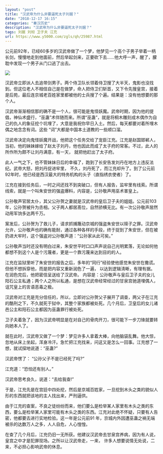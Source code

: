 ```yaml
---
layout: "post"
title: "汉武帝为什么非要逼死太子刘据？"
date: "2018-12-17 16:15"
categories: "秦汉历史"
description: "汉武帝为什么非要逼死太子刘据？"
tags: 刘据 刘彻 卫子夫 江充
url: https://www.y5000.com/zgls/qh/25987.html
---
```






公元前92年，已经60多岁的汉武帝做了一个梦，他梦见一个高个子男子举着一柄长剑，慢慢地走到他面前，然后举起剑来，正要砍下去……他大呼一声，醒了，朦耽中发现一个男子从门口逃了出去。

![](https://img.y5000.com/uploads/allimg/171016/13-1G0161F515255.jpg)

汉武帝立即派人去追带剑男子。两个侍卫队长领着侍卫搜了大半天，鬼影也没找到。但这位老人不相信自己是在做梦，命人把侍卫们斩首，又下令先搜皇宫，接着是后苑，最后连京城老百姓家里都被他的士兵搜了个遍。结果是：没有他想要的那个人。

汉武帝渐渐相信那的确不是一个人，很可能是鬼怪妖魔。武帝时期，因为他的提倡，神仙术盛行，“巫蛊”术伴随而来。所谓“巫蛊”，就是将桐木雕刻成木偶作为自己的仇人的象征挖个坑埋了，大意是我祝你早日入土。然后，每天都要对着所埋木偶之地念念有词。这些
“词”大都是中国本土道教的一些顺口溜。

汉武帝决定向鬼怪妖魔开战，他把这个任务交给了宠臣江充。江充是赵国邯郸人，当初，他的妹妹嫁给了赵太子刘丹，他也因此而成了太子府的常客。不过，此人的所作所为颇不让刘丹满意，有一天，
就把他赶出了太子府。

此人一气之下，也不管妹妹日后的幸福了，跑到了长安告发刘丹在地方上违反法纪。武帝大怒，把刘丹捉进牢里，
不久，刘丹死了，而江充却升了。到了公元前92年时，他已经是西汉最大的特务机构的头子（直指绣衣使者）了。

江充在接到任务后，一时之间还找不到突破口，但有人报告，监牢里有线索。所谓线索，就是一个叫朱安世的强盗爆料，内容是，公孙敬声用巫术害皇上。

公孙敬声官居太仆，其父公孙贺之妻就是汉武帝的皇后卫子夫的姐姐。公元前103年，公孙贺被升为丞相。父子两人都居髙位，自然骄横无比。有一次公孙敬声居然动用军饷多达两千万。

案发后，公孙贺为了救儿子，请求抓捕篾动京城的强盗朱安世以赎子之罪。汉武帝允许，公孙敬声也的确有能耐，通过各种各样的手段，终于捉到了朱安世，但在被扔进大牢时，这个强盗对公孙敬声道：“公孙家从此可矣。”

公孙敬声当时还没有明白过来，朱安世平时口口声声说自己光明累落，无论如何他都想不到这个人是个污蔑者，更是一个靠污蔑来达到目的的人。

江充在监狱里听了朱安世的报告之后，多年的“同行”经验使他感觉朱安世在撒谎。但他不想拆穿他，而是把内容又重新润色了一遍，
以达到逻辑淸晰，有理有据。在润色完后，他把密信呈送给了汉武帝。
内容是：公孙敬声与皇后卫子夫的女儿阳石公主私通；两个人之所以私通，是想在汉武帝经常经过的甘泉宫驰道埋偶人，诅咒皇上的言语恶毒之极。

汉武帝对江充是充分信任的，所以，立即对公孙贺父子展开了调查，两父子在江充的酷刑之下，不久就死于狱中，其整个家族都被处死。几个月后，卫皇后的女儿诸邑公主和阳石公主都因为巫蛊罪行被处死。

卫子夫着急了，因为汉武帝明显是在对自己的骨肉开刀，很可能下一步刀锋就要转向她本人了。

就在此时，汉武帝又做了一个梦：梦见许多人拿着大棒，向他脑袋乱舞。他大惊，忽地从床上坐起，浑身冷汗。急忙把江充找来，问这又是怎么一回事。江充想了一想，就试探地说道：“巫蛊?”

汉武帝愣了： “公孙父子不是已经死了吗?”

江充道：“恐怕还有别人。”

汉武帝思考良久，说道：“去给我查!”

于是，江充先是在宫廷中四处挖，然后是京城百姓家，一旦挖到木头之类的貌似人形的东西就把该地的主人找出来，严刑逼供。

由于江充的查案，不良之徒纷纷而来，他们要么是检举某人家里有木头之类的东西，要么是检举某人家里可能有木头之类的东西。江充对此绝不怀疑，只要有人告密，他都要去进行实地检验。这一年是公元前91
年，京城内外因遭巫蛊之祸无端被杀的达数万人之多，人人自危，人心惶惶。

在查了几个月后，江充仍旧一无所获。他建议汉武帝去甘泉宫养病，因为有人说，皇宫之中才是犯罪现场。之所以让汉武帝走，一来，
许多人想要说情无处说，二来，不必担心影响武帝的休息。
